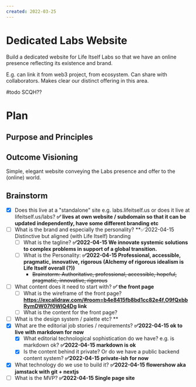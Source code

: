 ```yaml
---
created: 2022-03-25
---
```


# Dedicated Labs Website

Build a dedicated website for Life Itself Labs so that we have an online presence reflecting its existence and brand.

E.g. can link it from web3 project, from ecosystem. Can share with collaborators. Makes clear our distinct offering in this area.

#todo SCQH??

# Plan

## Purpose and Principles

## Outcome Visioning

Simple, elegant website conveying the Labs presence and offer to the (online) world.

## Brainstorm

* [x] Does this live at a "standalone" site e.g. labs.lifeitself.us or does it live at lifeitself.us/labs? **✅ lives at own website / subdomain so that it can be updated independently, have some different branding etc**
* [ ] What is the brand and especially the personality? **✅2022-04-15 Distinctive but aligned (with Life Itself) branding
  * [ ] What is the tagline? **✅2022-04-15 We innovate systemic solutions to complex problems in support of a global transition.**
  * [ ] What is the Personality: **✅2022-04-15 Professional, accessible, pragmatic, innovative, rigorous (Alchemy of rigorous idealism is Life Itself overall (?))**
      * ~~Brainstorm: Authoritative, professional, accessible, hopeful, pragmatic, innovative, rigorous~~
* [ ] What content does it need to start with? **✅ the front page**
  * [ ] What is the wireframe of the front page? **https://excalidraw.com/#room=b4e8415fb8bd1cc82e4f,O9fQxbbRymDW07f0WlQ4Dg link**
  * [ ] What is the content for the front page?
* [ ] What is the design system / palette etc? **
* [x] What are the editorial job stories / requirements? **✅2022-04-15 ok to live with markdown for now**
  * [x] What editorial technological sophistication do we have? e.g. is markdown ok? **✅2022-04-15 markdown is ok**
  * [x] Is the content behind it private? Or do we have a public backend content system? **✅2022-04-15 private-ish for now**
* [x] What technology do we use to build it? **✅2022-04-15 flowershow aka jamstack with git + nextjs**
* [ ] What is the MVP? **✅2022-04-15 Single page site**
